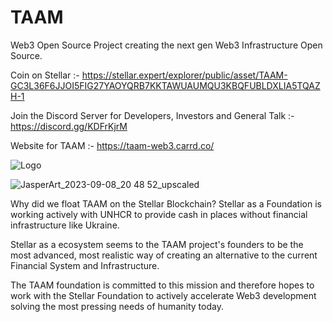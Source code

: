 # TAAM
Web3 Open Source Project creating the next gen Web3 Infrastructure Open Source. 

Coin on Stellar :- https://stellar.expert/explorer/public/asset/TAAM-GC3L36F6JJOI5FIG27YAOYQRB7KKTAWUAUMQU3KBQFUBLDXLIA5TQAZH-1

Join the Discord Server for Developers, Investors and General Talk :- https://discord.gg/KDFrKjrM

Website for TAAM :- https://taam-web3.carrd.co/

![Logo](https://github.com/Ibrahim-Mukherjee/TAAM/assets/35773504/78386580-38df-4c3a-8830-cd2ee8ee9e6c)

![JasperArt_2023-09-08_20 48 52_upscaled](https://github.com/Ibrahim-Mukherjee/TAAM/assets/35773504/1a416771-c4a7-4bc0-8338-df4c3b3fe386)

Why did we float TAAM on the Stellar Blockchain? Stellar as a Foundation is working actively with UNHCR to provide cash in places without financial infrastructure like Ukraine.

Stellar as a ecosystem seems to the TAAM project's founders to be the most advanced, most realistic way of creating an alternative to the current Financial System and Infrastructure.

The TAAM foundation is committed to this mission and therefore hopes to work with the Stellar Foundation to actively accelerate Web3 development solving the most pressing needs of humanity today.
